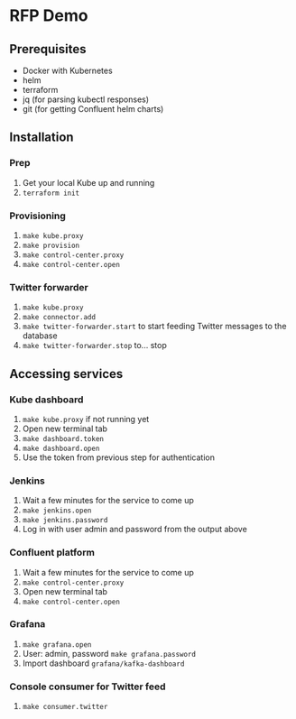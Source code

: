 # RFP Demo

## Prerequisites

- Docker with Kubernetes
- helm
- terraform
- jq (for parsing kubectl responses)
- git (for getting Confluent helm charts)

## Installation

### Prep

1. Get your local Kube up and running
2. `terraform init`

### Provisioning

1. `make kube.proxy`
2. `make provision`
3. `make control-center.proxy`
4. `make control-center.open`

### Twitter forwarder

1. `make kube.proxy`
2. `make connector.add`
3. `make twitter-forwarder.start` to start feeding Twitter messages to the database
4. `make twitter-forwarder.stop` to... stop

## Accessing services

### Kube dashboard

1. `make kube.proxy` if not running yet
2. Open new terminal tab
3. `make dashboard.token`
4. `make dashboard.open`
5. Use the token from previous step for authentication


### Jenkins

1. Wait a few minutes for the service to come up
2. `make jenkins.open`
3. `make jenkins.password`
4. Log in with user admin and password from the output above


### Confluent platform

1. Wait a few minutes for the service to come up
2. `make control-center.proxy`
3. Open new terminal tab
4. `make control-center.open`

### Grafana

1. `make grafana.open`
2. User: admin, password `make grafana.password`
3. Import dashboard `grafana/kafka-dashboard`

### Console consumer for Twitter feed

1. `make consumer.twitter`